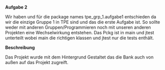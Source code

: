 **Aufgabe 2**

 Wir haben und für die package names tpe_grp_1.aufgabe1 entschieden
 da wir die einzige Gruppe 1 in TPE sind und das die erste Aufgabe ist.
 So sollte weder mit anderen Gruppen/Programmieren noch mit unseren anderen
 Projekten eine Wechselwirkung entstehen.
 Das Pckg ist in main und jtest unterteilt wobei main die
 richtigen klassen und jtest nur die tests enthält.

**Beschreibung**

Das Projekt wurde mit dem Hintergrund Gestaltet das die Bank auch von außen
auf das Projekt zugreift.